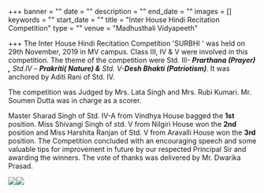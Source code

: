 +++
banner = ""
date = ""
description = ""
end_date = ""
images = []
keywords = ""
start_date = ""
title = "Inter House Hindi Recitation Competition"
type = ""
venue = "Madhusthali Vidyapeeth"

+++
The Inter House Hindi Recitation Competition 'SURBHI ' was held on 29th November, 2019 in MV campus. Class III, IV & V were involved in this competition. The theme of the competition were Std. III- **_Prarthana (Prayer) ,_** _Std.IV – **Prakriti( Nature) &** Std. V-**Desh Bhakti (Patriotism)**_. It was anchored by Aditi Rani of Std. IV.

The competition was Judged by Mrs. Lata Singh and Mrs. Rubi Kumari. Mr. Soumen Dutta was in charge as a scorer. 

Master Sharad Singh of Std. IV-A from Vindhya House bagged the **1st** position. Miss Shivangi Singh of std. V from Nilgiri House won the **2nd** position and Miss Harshita Ranjan of Std. V from Aravalli House won the **3rd** position. The Competition concluded with an encouraging speech and some valuable tips for improvement in future by our respected Principal Sir and awarding the winners. The vote of thanks was delivered by Mr. Dwarika Prasad.

![](/uploads/2019/11/30/111111.jpg)![](/uploads/2019/11/30/222222.jpg)
